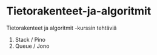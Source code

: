 # Tietorakenteet-ja-algoritmit
Tietorakenteet ja algoritmit -kurssin tehtäviä
1) Stack / Pino
2) Queue / Jono